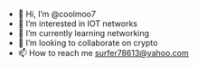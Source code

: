 - 👋 Hi, I’m @coolmoo7
- 👀 I’m interested in IOT networks
- 🌱 I’m currently learning networking
- 💞️ I’m looking to collaborate on crypto
- 📫 How to reach me surfer78613@yahoo.com

<!---
coolmoo7/coolmoo7 is a ✨ special ✨ repository because its `README.md` (this file) appears on your GitHub profile.
You can click the Preview link to take a look at your changes.
--->
